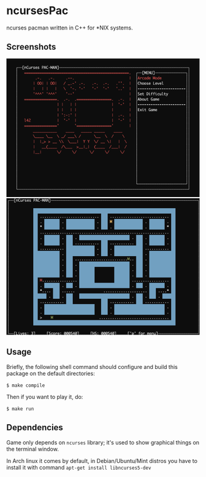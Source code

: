 # ncursesPac 

ncurses pacman written in C++ for *NIX systems.

## Screenshots
![menu](docs/screenshot_menu.png)
![menu](docs/screenshot_game.png)



## Usage

Briefly, the following shell command should configure and
build this package on the default directories:

    $ make compile

Then if you want to play it, do:

    $ make run

## Dependencies

Game only depends on `ncurses` library; it's used to show graphical things on the terminal window.

In Arch linux it comes by default, in Debian/Ubuntu/Mint distros you have to install it with command
`apt-get install libncurses5-dev` 


